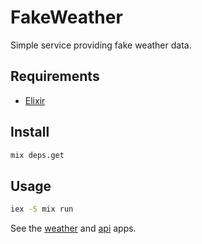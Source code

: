 # FakeWeather

Simple service providing fake weather data.

## Requirements

* [Elixir](https://elixir-lang.org/install.html)

## Install

```bash
mix deps.get
```

## Usage

```bash
iex -S mix run
```

See the [weather](./apps/weather) and [api](./apps/api) apps.
